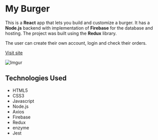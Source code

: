 # My Burger

This is a **React** app that lets you build and customize a burger. It has a **Node.js** backend with implementation of **Firebase** for the database and hosting. The project was built using the **Redux** library.

The user can create their own account, login and check their orders.

[Visit site](https://thisisabhisharma.github.io/my-burger/)

![Imgur](https://imgur.com/XRRvBqc.jpg)

## Technologies Used

- HTML5
- CSS3
- Javascript
- Node.js
- Axios
- Firebase
- Redux
- enzyme
- Jest
